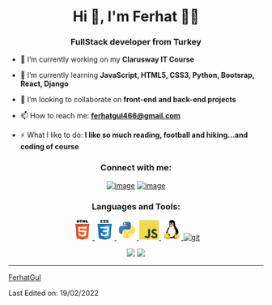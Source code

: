 <h1 align="center">Hi 👋, I'm Ferhat 🧑‍💻</h1>
<h3 align="center">FullStack developer from Turkey</h3>

- 🔭 I’m currently working on my **Clarusway IT Course**

- 🌱 I’m currently learning **JavaScript, HTML5, CSS3, Python, Bootsrap, React, Django**

- 👯 I’m looking to collaborate on **front-end and back-end projects**

- 📫 How to reach me: **ferhatgul466@gmail.com**

- ⚡ What I like to do: **I like so much reading, football and hiking...and coding of course**

<h3 align="center">Connect with me:</h3>
<div align="center">

[![image](https://img.shields.io/badge/LinkedIn-0077B5?style=for-the-badge&logo=linkedin&logoColor=white)](https://www.linkedin.com/in/ferhat-gul-789aa5222/)
[![image](https://img.shields.io/badge/Gmail-D14836?style=for-the-badge&logo=gmail&logoColor=white)](mailto:produtor.ferhatgul466@gmail.com)
  
</div>

<h3 align="center">Languages and Tools:</h3>

<p align="center"> 
  <a href="https://www.w3.org/html/" target="_blank"> 
    <img src="https://raw.githubusercontent.com/devicons/devicon/master/icons/html5/html5-original-wordmark.svg" alt="html5" width="40" height="40"/> 
  </a>
  <a href="https://www.w3schools.com/css/" target="_blank"> 
    <img src="https://raw.githubusercontent.com/devicons/devicon/master/icons/css3/css3-original-wordmark.svg" alt="css3" width="40" height="40"/> 
  </a> 
  <a href="https://www.python.org" target="_blank"> 
    <img src="https://raw.githubusercontent.com/devicons/devicon/master/icons/python/python-original.svg" alt="python" width="40" height="40"/> 
  </a>  
  <a href="https://developer.mozilla.org/en-US/docs/Web/JavaScript" target="_blank"> 
    <img src="https://raw.githubusercontent.com/devicons/devicon/master/icons/javascript/javascript-original.svg" alt="javascript" width="40" height="40"/> 
  </a> 
  <a href="https://www.linux.org/" target="_blank"> 
    <img src="https://raw.githubusercontent.com/devicons/devicon/master/icons/linux/linux-original.svg" alt="linux" width="40" height="40"/> 
  </a> 
  <a href="https://git-scm.com/" target="_blank"> 
    <img src="https://www.vectorlogo.zone/logos/git-scm/git-scm-icon.svg" alt="git" width="40" height="40"/> 
  </a>
</p>

<p align= "center">
  <img height= "150" src="https://github-readme-stats.vercel.app/api?username=ferhatdat&theme=react&show_icons=true&include_all_commits=true" />
  <img height= "150" src="https://github-readme-stats.vercel.app/api/top-langs/?username=ferhatdat&theme=react&layout=compact" />
</p>

------

[FerhatGul](https://github.com/ferhatdat)

Last Edited on: 19/02/2022
